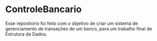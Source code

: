 # ControleBancario
 Esse repositorio foi feito com o objetivo de criar um sistema de gerenciamento de transações de um banco, para um trabalho final de Estrutura de Dados.
